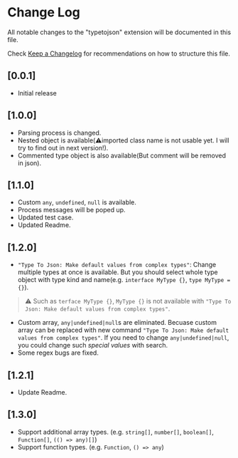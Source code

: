 # Change Log

All notable changes to the "typetojson" extension will be documented in this file.

Check [Keep a Changelog](http://keepachangelog.com/) for recommendations on how to structure this file.

## [0.0.1]

- Initial release

## [1.0.0]

- Parsing process is changed.
- Nested object is available(⚠️imported class name is not usable yet. I will try to find out in next version!).
- Commented type object is also available(But comment will be removed in json).

## [1.1.0]

- Custom `any`, `undefined`, `null` is available.
- Process messages will be poped up.
- Updated test case.
- Updated Readme.

## [1.2.0]

- `"Type To Json: Make default values from complex types"`: Change multiple types at once is available. But you should select whole type object with type kind and name(e.g. `interface MyType {}`, `type MyType = {}`).

> ⚠️ Such as `terface MyType {}`, `MyType {}` is not available with `"Type To Json: Make default values from complex types"`.

- Custom array, `any|undefined|null`s are eliminated. Becuase custom array can be replaced with new command `"Type To Json: Make default values from complex types"`. If you need to change `any|undefined|null`, you could change such _special values_ with search.
- Some regex bugs are fixed.

## [1.2.1]

- Update Readme.

## [1.3.0]

- Support additional array types. (e.g. `string[]`, `number[]`, `boolean[]`, `Function[]`, `(() => any)[]`)
- Support function types. (e.g. `Function`, `() => any`)